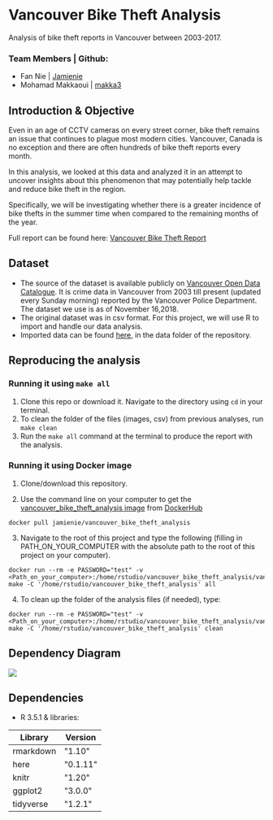 # Vancouver Bike Theft Analysis
Analysis of bike theft reports in Vancouver between 2003-2017.

### Team Members | Github:
* Fan Nie | [Jamienie](https://github.com/Jamienie)
* Mohamad Makkaoui | [makka3](https://github.com/makka3)

## Introduction & Objective
Even in an age of CCTV cameras on every street corner, bike theft remains an issue that continues to plague most modern cities. Vancouver, Canada is no exception and there are often hundreds of bike theft reports every month.

In this analysis, we looked at this data and analyzed it in an attempt to uncover insights about this phenomenon that may potentially help tackle and reduce bike theft in the region.

Specifically, we will be investigating whether there is a greater incidence of bike thefts in the summer time when compared to the remaining months of the year.

Full report can be found here:
[Vancouver Bike Theft Report](https://github.com/UBC-MDS/Vancouver_Bike_Theft_Analysis/blob/master/doc/vancouver_bike_report.md)

## Dataset

* The source of the dataset is available publicly on [Vancouver Open Data Catalogue](https://data.vancouver.ca/datacatalogue/crime-data.htm). It is crime data in Vancouver from 2003 till present (updated every Sunday morning) reported by the Vancouver Police Department. The dataset we use is as of November 16,2018.
* The original dataset was in csv format. For this project, we will use R to import and handle our data analysis.
* Imported data can be found [here](https://github.com/UBC-MDS/DSCI_522_Vancouver_Bike_Theft_Analysis/tree/master/data), in the data folder of the repository.

## Reproducing the analysis

### Running it using `make all`

1. Clone this repo or download it. Navigate to the directory using `cd` in your terminal. 
2. To clean the folder of the files (images, csv) from previous analyses, run `make clean`
3. Run the `make all` command at the terminal to produce the report with the analysis.

### Running it using Docker image

1. Clone/download this repository.

2. Use the command line on your computer to get the [vancouver_bike_theft_analysis image](https://hub.docker.com/r/jamienie/vancouver_bike_theft_analysis/) from [DockerHub](https://hub.docker.com/)

```
docker pull jamienie/vancouver_bike_theft_analysis
```

3. Navigate to the root of this project and type the following (filling in PATH_ON_YOUR_COMPUTER with the absolute path to the root of this project on your computer).   

```
docker run --rm -e PASSWORD="test" -v <Path_on_your_computer>:/home/rstudio/vancouver_bike_theft_analysis/vancouver_bike_theft_analysis make -C '/home/rstudio/vancouver_bike_theft_analysis' all
```

4. To clean up the folder of the analysis files (if needed), type:

```
docker run --rm -e PASSWORD="test" -v <Path_on_your_computer>:/home/rstudio/vancouver_bike_theft_analysis/vancouver_bike_theft_analysis make -C '/home/rstudio/vancouver_bike_theft_analysis' clean
```

## Dependency Diagram

![](https://github.com/UBC-MDS/Vancouver_Bike_Theft_Analysis/blob/master/doc/dependency_diagram.png)

## Dependencies
- R 3.5.1 & libraries:

| Library | Version|
|---------|--------|
| rmarkdown | "1.10" |
| here | "0.1.11" |
| knitr | "1.20" |
| ggplot2 | "3.0.0" |
| tidyverse | "1.2.1" |
